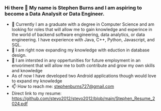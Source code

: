 ### Hi there 👋 My name is Stephen Burns and I am aspiring to become a Data Analysit or Data Engineer.
- 🔭 Currently I am a graduate with a degree in Computer Science and am looking for roles that will allow me to gain knowledge and experince in the world of backend software engineering, data analytics, or data engineering. I have experience with Java, C++, Python, Javascript, and SQL.
- 🌱 I am right now expanding my knowledge with eduction in database design.
- 👀  I am intersted in any oppertunities for future employment in an envoriment that will allow me to both contribute and grow my own skills and knowledge
- As of now I have developed two Android applications though would love to expand my knowledge 
- 📫 How to reach me: stephenburns727@gmail.com
- Direct link to my resume: https://github.com/stevo2012/stevo2012/blob/main/Stephen_Resume_2024.pdf

<!--
**stevo2012/stevo2012** is a ✨ _special_ ✨ repository because its `README.md` (this file) appears on your GitHub profile.

Here are some ideas to get you started:

- 🔭 I’m currently working on ...
- 🌱 I’m currently learning ...
- 👯 I’m looking to collaborate on ...
- 🤔 I’m looking for help with ...
- 💬 Ask me about ...
- 📫 How to reach me: ...
- 😄 Pronouns: ...
- ⚡ Fun fact: ...
-->
